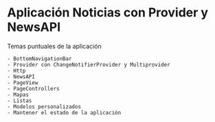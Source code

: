 # Aplicación Noticias con Provider y NewsAPI

Temas puntuales de la aplicación

    - BottomNavigationBar
    - Provider con ChangeNotifierProvider y Multiprovider
    - Http
    - NewsAPI
    - PageView
    - PageControllers
    - Mapas
    - Listas
    - Modelos personalizados
    - Mantener el estado de la aplicación
